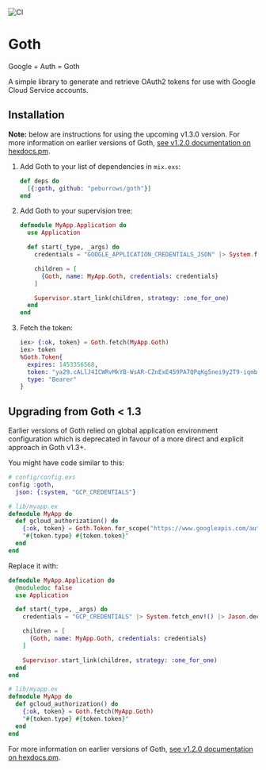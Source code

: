 ![CI](https://github.com/peburrows/goth/workflows/CI/badge.svg)

# Goth

<!-- MDOC !-->

Google + Auth = Goth

A simple library to generate and retrieve OAuth2 tokens for use with Google Cloud Service accounts.

## Installation

**Note:** below are instructions for using the upcoming v1.3.0 version. For more information on earlier versions of Goth, [see v1.2.0 documentation on hexdocs.pm](https://hexdocs.pm/goth/1.2.0).

1. Add Goth to your list of dependencies in `mix.exs`:

   ```elixir
   def deps do
     [{:goth, github: "peburrows/goth"}]
   end
   ```

2. Add Goth to your supervision tree:

   ```elixir
   defmodule MyApp.Application do
     use Application

     def start(_type, _args) do
       credentials = "GOOGLE_APPLICATION_CREDENTIALS_JSON" |> System.fetch_env!() |> Jason.decode!()

       children = [
         {Goth, name: MyApp.Goth, credentials: credentials}
       ]

       Supervisor.start_link(children, strategy: :one_for_one)
     end
   end
   ```

3. Fetch the token:

    ```elixir
    iex> {:ok, token} = Goth.fetch(MyApp.Goth)
    iex> token
    %Goth.Token{
      expires: 1453356568,
      token: "ya29.cALlJ4ICWRvMkYB-WsAR-CZnExE459PA7QPqKg5nei9y2T9-iqmbcgxq8XrTATNn_BPim",
      type: "Bearer"
    }
    ```

<!-- MDOC !-->

## Upgrading from Goth < 1.3

Earlier versions of Goth relied on global application environment configuration which is deprecated
in favour of a more direct and explicit approach in Goth v1.3+.

You might have code similar to this:

```elixir
# config/config.exs
config :goth,
  json: {:system, "GCP_CREDENTIALS"}
```

```elixir
# lib/myapp.ex
defmodule MyApp do
  def gcloud_authorization() do
    {:ok, token} = Goth.Token.for_scope("https://www.googleapis.com/auth/cloud-platform.read-only")
    "#{token.type} #{token.token}"
  end
end
```

Replace it with:

```elixir
defmodule MyApp.Application do
  @moduledoc false
  use Application

  def start(_type, _args) do
    credentials = "GCP_CREDENTIALS" |> System.fetch_env!() |> Jason.decode!()

    children = [
      {Goth, name: MyApp.Goth, credentials: credentials}
    ]

    Supervisor.start_link(children, strategy: :one_for_one)
  end
end
```

```elixir
# lib/myapp.ex
defmodule MyApp do
  def gcloud_authorization() do
    {:ok, token} = Goth.fetch(MyApp.Goth)
    "#{token.type} #{token.token}"
  end
end
```

For more information on earlier versions of Goth, [see v1.2.0 documentation on hexdocs.pm](https://hexdocs.pm/goth/1.2.0).
